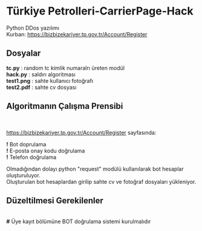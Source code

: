 # Türkiye Petrolleri-CarrierPage-Hack
Python DDos yazılımı <br>
Kurban: https://bizbizekariyer.tp.gov.tr/Account/Register
<br>

<h2>Dosyalar </h2>
<b>tc.py</b> : random tc kimlik numaralrı üreten modül <br>
<b>hack.py</b> : saldırı algoritması <br>
<b>test1.png</b> : sahte kullanıcı fotoğrafı <br>
<b>test2.pdf</b> : sahte cv dosyası<br>

<h2>Algoritmanın Çalışma Prensibi </h2><br>
 
 
https://bizbizekariyer.tp.gov.tr/Account/Register sayfasında: <br>

<b>!</b> Bot doprulama  <br>
<b>!</b> E-posta onay kodu doğrulama <br>
<b>!</b> Telefon doğrulama <br>

Olmadığından dolayı python "request" modülü kullanılarak bot hesaplar oluşturuluyor. <br>
Oluşturulan bot hesaplardan girilip sahte cv ve fotoğraf dosyaları yükleniyor. 

<h2>Düzeltilmesi Gerekilenler</h2><br>
<b>#</b> Üye kayıt bölümüne BOT doğrulama sistemi kurulmalıdır<br>


